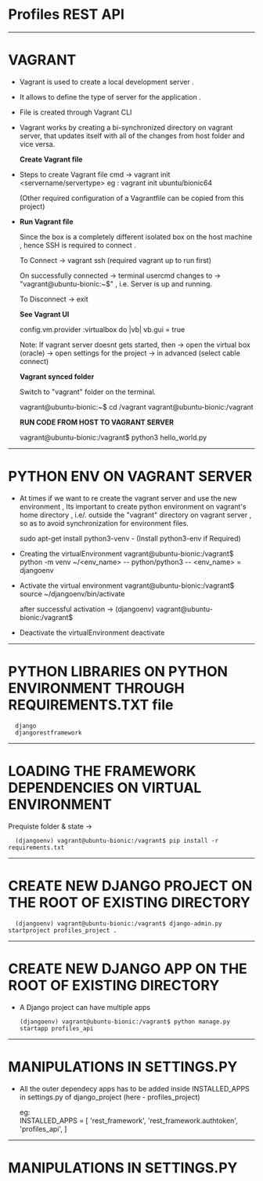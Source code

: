  # Profiles REST API
------------------------------------------------------------------

 # VAGRANT

-  Vagrant is used to create a local development server . 
-  It allows to define the type of server for the application .
-  File is created through Vagrant CLI
-  Vagrant works by creating a bi-synchronized directory on vagrant server, that updates itself with all of the changes from host
   folder and vice versa.
   
   **Create Vagrant file**

*  Steps to create Vagrant file 
   cmd -> vagrant init <servername/servertype>
        eg : vagrant init ubuntu/bionic64
   
    (Other required configuration of a Vagrantfile can be copied from this project)

*  **Run Vagrant file**

   Since the box is a completely different isolated box on the host machine , hence SSH is required to connect .
    
   To Connect  ->
     vagrant ssh  (required vagrant up to run first) 

   On successfully connected ->
     terminal usercmd changes to -> "vagrant@ubuntu-bionic:~$" , i.e. Server is up and running.

   To Disconnect ->
     exit  
   
   **See Vagrant UI**

     config.vm.provider :virtualbox do |vb|
     vb.gui = true

     Note: If vagrant server doesnt gets started, then
       -> open the virtual box (oracle) -> open settings for the project -> in advanced (select cable connect)

   **Vagrant synced folder**

   Switch to "vagrant" folder on the terminal.

    vagrant@ubuntu-bionic:~$ cd /vagrant
    vagrant@ubuntu-bionic:/vagrant
       

   **RUN CODE FROM HOST TO VAGRANT SERVER**

    vagrant@ubuntu-bionic:/vagrant$ python3 hello_world.py


----------------------------------------------------------------------------------------------------------------------------------------

# PYTHON ENV ON VAGRANT SERVER

-   At times if we want to re create the vagrant server and use the new environment , Its important to create python environment on vagrant's home
    directory , i.e/. outside the "vagrant" directory on vagrant server , so as to avoid synchronization for environment files.

     sudo apt-get install python3-venv - (Install python3-env if Required)

-   Creating the virtualEnvironment
      vagrant@ubuntu-bionic:/vagrant$ python -m venv ~/<env_name>    -- python/python3 -- <env_name> = djangoenv

-   Activate the virtual environment 
      vagrant@ubuntu-bionic:/vagrant$ source ~/djangoenv/bin/activate
      
      after successful activation ->  (djangoenv) vagrant@ubuntu-bionic:/vagrant$

-   Deactivate the virtualEnvironment
      deactivate

---------------------------------------------------------------------------------------------------------------------------------------------         
# PYTHON LIBRARIES ON PYTHON ENVIRONMENT THROUGH REQUIREMENTS.TXT file

      django
      djangorestframework

-----------------------------------------------------------------------------------------------------------------------------------------------

# LOADING THE FRAMEWORK DEPENDENCIES ON VIRTUAL ENVIRONMENT

   Prequiste folder & state -> 

      (djangoenv) vagrant@ubuntu-bionic:/vagrant$ pip install -r requirements.txt

-----------------------------------------------------------------------------------------------------------------------------------------------

# CREATE NEW DJANGO PROJECT ON THE ROOT OF EXISTING DIRECTORY

      (djangoenv) vagrant@ubuntu-bionic:/vagrant$ django-admin.py startproject profiles_project .

-----------------------------------------------------------------------------------------------------------------------------------------------

# CREATE NEW DJANGO APP ON THE ROOT OF EXISTING DIRECTORY 

- A Django project can have multiple apps

      (djangoenv) vagrant@ubuntu-bionic:/vagrant$ python manage.py startapp profiles_api

---------------------------------------------------------------------------------------------------------------------------------------------

# MANIPULATIONS IN SETTINGS.PY

- All the outer dependecy apps has to be added inside INSTALLED_APPS in settings.py of django_project (here - profiles_project)

  eg:    
    INSTALLED_APPS = [
      'rest_framework',
      'rest_framework.authtoken',
      'profiles_api',
   ]

---------------------------------------------------------------------------------------------------------------------------------------------

# MANIPULATIONS IN SETTINGS.PY


    




